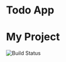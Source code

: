 # Todo App

# My Project

![Build Status](https://img.shields.io/github/workflow/status/Punokaw1n/TASK7-UNIT-TESTING/CI/CD%20Pipeline?label=build&style=flat-square)
